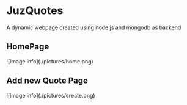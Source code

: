 # JuzQuotes
A dynamic webpage created using node.js and mongodb as backend
<h2>HomePage</h2>
![image info](./pictures/home.png)
<h2>Add new Quote Page</h2>
![image info](./pictures/create.png)